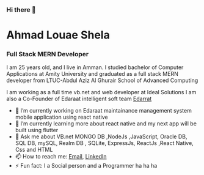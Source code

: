 ### Hi there 👋

# Ahmad Louae Shela
### Full Stack MERN Developer

I am 25 years old, and I live in Amman.
I studied bachelor of Computer Applications at Amity University and graduated as a full stack MERN developer from LTUC-Abdul Aziz Al Ghurair School of Advanced Computing

I am working as a full time vb.net and web developer at Ideal Solutions
I am also a Co-Founder of Edaraat intelligent soft team [Edarrat](www.edaraat.com)

- 🔭 I’m currently working on Edaraat maintainance management system mobile application using react native
- 🌱 I’m currently learning more about react native and my next app will be built using flutter
- 💬 Ask me about VB.net MONGO DB ,NodeJs ,JavaScript, Oracle DB, SQL DB, mySQL, Realm DB , SQLite, ExpressJs, ReactJs ,React Native, Css and HTML
- 📫 How to reach me: [Email](ahmedsh717@gmail.com), [LinkedIn](https://www.linkedin.com/in/ahmad-shela/)
- ⚡ Fun fact: I a Social person and a Programmer ha ha ha
